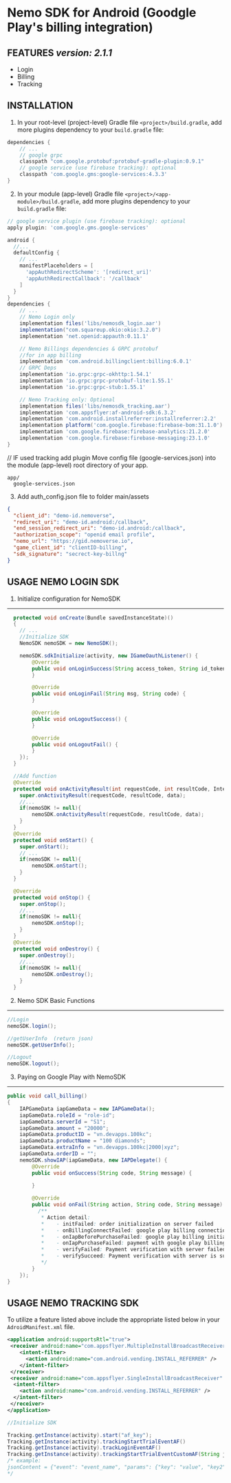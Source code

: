 Nemo SDK for Android (Goodgle Play's billing integration)
========================

FEATURES *version: 2.1.1*
--------
* Login
* Billing
* Tracking

INSTALLATION
------------

1. In your root-level (project-level) Gradle file `<project>/build.gradle`, add more plugins dependency to your `build.gradle` file:

```gradle
dependencies {
    // ...
    // google grpc
    classpath "com.google.protobuf:protobuf-gradle-plugin:0.9.1"
    // google service (use firebase tracking): optional
    classpath 'com.google.gms:google-services:4.3.3'
}
```	
2. In your module (app-level) Gradle file `<project>/<app-module>/build.gradle`, add more plugins dependency to your `build.gradle` file:

```gradle
// google service plugin (use firebase tracking): optional
apply plugin: 'com.google.gms.google-services'

android {
  //...
  defaultConfig {
    // ...
    manifestPlaceholders = [
      'appAuthRedirectScheme': '[redirect_uri]'
      'appAuthRedirectCallback': '/callback'
    ]
  }
}
dependencies {
    // ...
    // Nemo Login only
    implementation files('libs/nemosdk_login.aar')
    implementation("com.squareup.okio:okio:3.2.0")
    implementation 'net.openid:appauth:0.11.1'

    // Nemo Billings dependencies & GRPC protobuf
    //for in app billing
    implementation 'com.android.billingclient:billing:6.0.1'
    // GRPC Deps
    implementation 'io.grpc:grpc-okhttp:1.54.1'
    implementation 'io.grpc:grpc-protobuf-lite:1.55.1'
    implementation 'io.grpc:grpc-stub:1.55.1'

    // Nemo Tracking only: Optional
    implementation files('libs/nemosdk_tracking.aar')
    implementation 'com.appsflyer:af-android-sdk:6.3.2'
    implementation 'com.android.installreferrer:installreferrer:2.2'
    implementation platform('com.google.firebase:firebase-bom:31.1.0')
    implementation 'com.google.firebase:firebase-analytics:21.2.0'
    implementation 'com.google.firebase:firebase-messaging:23.1.0'
}
```	
// IF used tracking add plugin
Move config file (google-services.json) into the module (app-level) root directory of your app.
```
app/
  google-services.json
```

3. Add auth_config.json file to folder main/assets
```json
{
  "client_id": "demo-id.nemoverse",
  "redirect_uri": "demo-id.android:/callback",
  "end_session_redirect_uri": "demo-id.android:/callback",
  "authorization_scope": "openid email profile",
  "nemo_url": "https://gid.nemoverse.io",
  "game_client_id": "clientID-billing",
  "sdk_signature": "secrect-key-billng"
}
```


USAGE NEMO LOGIN SDK
--------------------
1. Initialize configuration for NemoSDK
---
```java
  protected void onCreate(Bundle savedInstanceState)()
  {
    // ...
    //Initialize SDK
    NemoSDK nemoSDK = new NemoSDK();

    nemoSDK.sdkInitialize(activity, new IGameOauthListener() {
        @Override
        public void onLoginSuccess(String access_token, String id_token) {
        }

        @Override
        public void onLoginFail(String msg, String code) {
        }

        @Override
        public void onLogoutSuccess() {
        }

        @Override
        public void onLogoutFail() {
        }
    });
  }

  //Add function
  @Override
  protected void onActivityResult(int requestCode, int resultCode, Intent data) {
    super.onActivityResult(requestCode, resultCode, data);
    //...
    if(nemoSDK != null){
        nemoSDK.onActivityResult(requestCode, resultCode, data);
    }
  }
  @Override
  protected void onStart() {
    super.onStart();
    // ...
    if(nemoSDK != null){
        nemoSDK.onStart();
    }
  }

  @Override
  protected void onStop() {
    super.onStop();
    //...
    if(nemoSDK != null){
        nemoSDK.onStop();
    }
  }
  @Override
  protected void onDestroy() {
    super.onDestroy();
    //...
    if(nemoSDK != null){
        nemoSDK.onDestroy();
    }
  }
```

2. Nemo SDK Basic Functions
---
```java
//Login
nemoSDK.login();

//getUserInfo  (return json)
nemoSDK.getUserInfo();

//Logout
nemoSDK.logout();


```
3. Paying on Google Play with NemoSDK
---
```java
public void call_billing()
{
    IAPGameData iapGameData = new IAPGameData();
    iapGameData.roleId = "role-id";
    iapGameData.serverId = "S1";
    iapGameData.amount = "20000";
    iapGameData.productID = "vn.devapps.100kc";
    iapGameData.productName = "100 diamonds";
    iapGameData.extraInfo = "vn.devapps.100kc|2000|xyz";
    iapGameData.orderID = "";
    nemoSDK.showIAP(iapGameData, new IAPDelegate() {
        @Override
        public void onSuccess(String code, String message) {
            
        }

        @Override
        public void onFail(String action, String code, String message) {
          /**
           * Action detail:
           *    - initFailed: order initialization on server failed
           *    - onBillingConnectFailed: google play billing connection failed
           *    - onIapBeforePurchaseFailed: google play billing initialization failed
           *    - onIapPurchaseFailed: payment with google play billing failed
           *    - verifyFailed: Payment verification with server failed
           *    - verifySucceed: Payment verification with server is successful, but can't send diamond
           */
        }
    });
}
```

USAGE NEMO TRACKING SDK
--------------------
To utilize a feature listed above include the appropriate listed below in your `AdroidManifest.xml` file.
```xml
<application android:supportsRtl="true">
 <receiver android:name="com.appsflyer.MultipleInstallBroadcastReceiver" android:exported="true" >
    <intent-filter>
      <action android:name="com.android.vending.INSTALL_REFERRER" />
    </intent-filter>
 </receiver>
 <receiver android:name="com.appsflyer.SingleInstallBroadcastReceiver" android:exported="true" >
  <intent-filter>
	<action android:name="com.android.vending.INSTALL_REFERRER" />
  </intent-filter>
 </receiver>
</application>
```

```java
//Initialize SDK 

Tracking.getInstance(activity).start("af_key");
Tracking.getInstance(activity).trackingStartTrialEventAF()
Tracking.getInstance(activity).trackLoginEventAF()
Tracking.getInstance(activity).trackingStartTrialEventCustomAF(String jsonContent) 
/* example: 
jsonContent = {"event": "event_name", "params": {"key": "value", "key2": "value2"} }
*/
```
